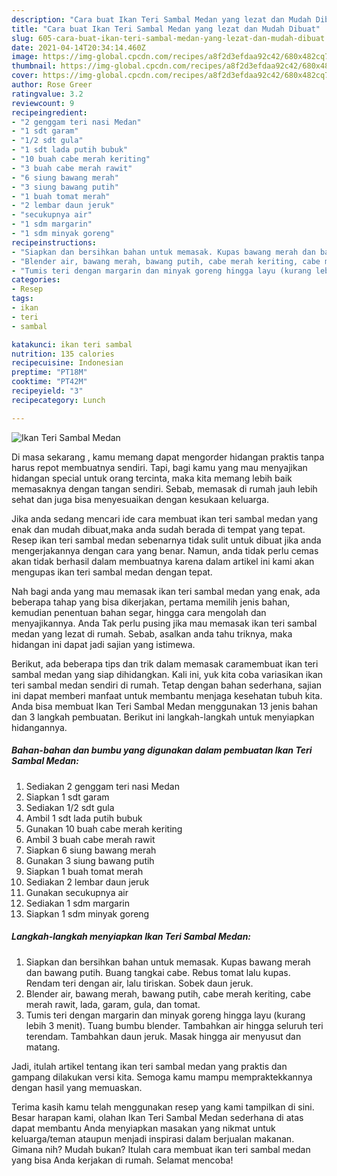 ```yaml
---
description: "Cara buat Ikan Teri Sambal Medan yang lezat dan Mudah Dibuat"
title: "Cara buat Ikan Teri Sambal Medan yang lezat dan Mudah Dibuat"
slug: 605-cara-buat-ikan-teri-sambal-medan-yang-lezat-dan-mudah-dibuat
date: 2021-04-14T20:34:14.460Z
image: https://img-global.cpcdn.com/recipes/a8f2d3efdaa92c42/680x482cq70/ikan-teri-sambal-medan-foto-resep-utama.jpg
thumbnail: https://img-global.cpcdn.com/recipes/a8f2d3efdaa92c42/680x482cq70/ikan-teri-sambal-medan-foto-resep-utama.jpg
cover: https://img-global.cpcdn.com/recipes/a8f2d3efdaa92c42/680x482cq70/ikan-teri-sambal-medan-foto-resep-utama.jpg
author: Rose Greer
ratingvalue: 3.2
reviewcount: 9
recipeingredient:
- "2 genggam teri nasi Medan"
- "1 sdt garam"
- "1/2 sdt gula"
- "1 sdt lada putih bubuk"
- "10 buah cabe merah keriting"
- "3 buah cabe merah rawit"
- "6 siung bawang merah"
- "3 siung bawang putih"
- "1 buah tomat merah"
- "2 lembar daun jeruk"
- "secukupnya air"
- "1 sdm margarin"
- "1 sdm minyak goreng"
recipeinstructions:
- "Siapkan dan bersihkan bahan untuk memasak. Kupas bawang merah dan bawang putih. Buang tangkai cabe. Rebus tomat lalu kupas. Rendam teri dengan air, lalu tiriskan. Sobek daun jeruk."
- "Blender air, bawang merah, bawang putih, cabe merah keriting, cabe merah rawit, lada, garam, gula, dan tomat."
- "Tumis teri dengan margarin dan minyak goreng hingga layu (kurang lebih 3 menit). Tuang bumbu blender. Tambahkan air hingga seluruh teri terendam. Tambahkan daun jeruk. Masak hingga air menyusut dan matang."
categories:
- Resep
tags:
- ikan
- teri
- sambal

katakunci: ikan teri sambal 
nutrition: 135 calories
recipecuisine: Indonesian
preptime: "PT18M"
cooktime: "PT42M"
recipeyield: "3"
recipecategory: Lunch

---
```



![Ikan Teri Sambal Medan](https://img-global.cpcdn.com/recipes/a8f2d3efdaa92c42/680x482cq70/ikan-teri-sambal-medan-foto-resep-utama.jpg)

Di masa  sekarang , kamu memang dapat mengorder hidangan praktis tanpa harus repot membuatnya sendiri. Tapi, bagi kamu yang mau menyajikan hidangan special untuk orang tercinta, maka kita memang lebih baik memasaknya dengan tangan sendiri. Sebab, memasak di rumah jauh lebih sehat dan juga bisa menyesuaikan dengan kesukaan keluarga.

Jika anda sedang mencari ide cara membuat ikan teri sambal medan yang enak dan mudah dibuat,maka anda sudah berada di tempat yang tepat. Resep ikan teri sambal medan  sebenarnya tidak sulit untuk dibuat jika anda mengerjakannya dengan cara yang benar. Namun, anda tidak perlu cemas akan tidak berhasil dalam membuatnya 
karena dalam artikel ini kami akan mengupas ikan teri sambal medan dengan tepat.  



Nah bagi anda yang mau memasak ikan teri sambal medan yang enak, ada beberapa tahap yang bisa dikerjakan, pertama memilih jenis bahan, kemudian penentuan bahan segar, hingga cara mengolah dan menyajikannya. Anda Tak perlu pusing jika mau memasak ikan teri sambal medan yang lezat di rumah. Sebab, asalkan anda  tahu triknya, maka hidangan ini dapat jadi sajian yang istimewa.

Berikut, ada beberapa tips dan trik dalam memasak caramembuat ikan teri sambal medan yang siap dihidangkan. Kali ini, yuk kita coba variasikan ikan teri sambal medan sendiri di rumah. Tetap dengan bahan sederhana, sajian ini dapat memberi manfaat untuk membantu menjaga kesehatan tubuh kita. Anda bisa membuat Ikan Teri Sambal Medan menggunakan 13 jenis bahan dan 3 langkah pembuatan. Berikut ini langkah-langkah untuk menyiapkan hidangannya.

<!--inarticleads1-->

##### Bahan-bahan dan bumbu yang digunakan dalam pembuatan Ikan Teri Sambal Medan:

1. Sediakan 2 genggam teri nasi Medan
1. Siapkan 1 sdt garam
1. Sediakan 1/2 sdt gula
1. Ambil 1 sdt lada putih bubuk
1. Gunakan 10 buah cabe merah keriting
1. Ambil 3 buah cabe merah rawit
1. Siapkan 6 siung bawang merah
1. Gunakan 3 siung bawang putih
1. Siapkan 1 buah tomat merah
1. Sediakan 2 lembar daun jeruk
1. Gunakan secukupnya air
1. Sediakan 1 sdm margarin
1. Siapkan 1 sdm minyak goreng




<!--inarticleads2-->

##### Langkah-langkah menyiapkan Ikan Teri Sambal Medan:

1. Siapkan dan bersihkan bahan untuk memasak. Kupas bawang merah dan bawang putih. Buang tangkai cabe. Rebus tomat lalu kupas. Rendam teri dengan air, lalu tiriskan. Sobek daun jeruk.
1. Blender air, bawang merah, bawang putih, cabe merah keriting, cabe merah rawit, lada, garam, gula, dan tomat.
1. Tumis teri dengan margarin dan minyak goreng hingga layu (kurang lebih 3 menit). Tuang bumbu blender. Tambahkan air hingga seluruh teri terendam. Tambahkan daun jeruk. Masak hingga air menyusut dan matang.




Jadi, itulah artikel tentang  ikan teri sambal medan  yang praktis dan gampang dilakukan versi kita. Semoga kamu mampu mempraktekkannya dengan hasil yang memuaskan. 

Terima kasih kamu telah menggunakan resep yang kami tampilkan di sini. Besar harapan kami, olahan  Ikan Teri Sambal Medan sederhana di atas dapat membantu Anda menyiapkan masakan yang nikmat untuk keluarga/teman ataupun menjadi inspirasi dalam berjualan makanan. Gimana nih? Mudah bukan? Itulah cara membuat ikan teri sambal medan yang bisa Anda kerjakan di rumah. Selamat mencoba!

